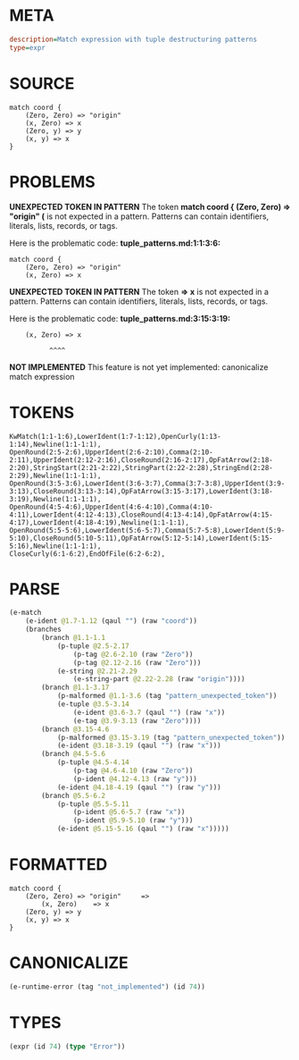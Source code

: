 # META
~~~ini
description=Match expression with tuple destructuring patterns
type=expr
~~~
# SOURCE
~~~roc
match coord {
    (Zero, Zero) => "origin"
    (x, Zero) => x
    (Zero, y) => y
    (x, y) => x
}
~~~
# PROBLEMS
**UNEXPECTED TOKEN IN PATTERN**
The token **match coord {
    (Zero, Zero) => "origin"
    (** is not expected in a pattern.
Patterns can contain identifiers, literals, lists, records, or tags.

Here is the problematic code:
**tuple_patterns.md:1:1:3:6:**
```roc
match coord {
    (Zero, Zero) => "origin"
    (x, Zero) => x
```


**UNEXPECTED TOKEN IN PATTERN**
The token **=> x** is not expected in a pattern.
Patterns can contain identifiers, literals, lists, records, or tags.

Here is the problematic code:
**tuple_patterns.md:3:15:3:19:**
```roc
    (x, Zero) => x
```
              ^^^^


**NOT IMPLEMENTED**
This feature is not yet implemented: canonicalize match expression

# TOKENS
~~~zig
KwMatch(1:1-1:6),LowerIdent(1:7-1:12),OpenCurly(1:13-1:14),Newline(1:1-1:1),
OpenRound(2:5-2:6),UpperIdent(2:6-2:10),Comma(2:10-2:11),UpperIdent(2:12-2:16),CloseRound(2:16-2:17),OpFatArrow(2:18-2:20),StringStart(2:21-2:22),StringPart(2:22-2:28),StringEnd(2:28-2:29),Newline(1:1-1:1),
OpenRound(3:5-3:6),LowerIdent(3:6-3:7),Comma(3:7-3:8),UpperIdent(3:9-3:13),CloseRound(3:13-3:14),OpFatArrow(3:15-3:17),LowerIdent(3:18-3:19),Newline(1:1-1:1),
OpenRound(4:5-4:6),UpperIdent(4:6-4:10),Comma(4:10-4:11),LowerIdent(4:12-4:13),CloseRound(4:13-4:14),OpFatArrow(4:15-4:17),LowerIdent(4:18-4:19),Newline(1:1-1:1),
OpenRound(5:5-5:6),LowerIdent(5:6-5:7),Comma(5:7-5:8),LowerIdent(5:9-5:10),CloseRound(5:10-5:11),OpFatArrow(5:12-5:14),LowerIdent(5:15-5:16),Newline(1:1-1:1),
CloseCurly(6:1-6:2),EndOfFile(6:2-6:2),
~~~
# PARSE
~~~clojure
(e-match
	(e-ident @1.7-1.12 (qaul "") (raw "coord"))
	(branches
		(branch @1.1-1.1
			(p-tuple @2.5-2.17
				(p-tag @2.6-2.10 (raw "Zero"))
				(p-tag @2.12-2.16 (raw "Zero")))
			(e-string @2.21-2.29
				(e-string-part @2.22-2.28 (raw "origin"))))
		(branch @1.1-3.17
			(p-malformed @1.1-3.6 (tag "pattern_unexpected_token"))
			(e-tuple @3.5-3.14
				(e-ident @3.6-3.7 (qaul "") (raw "x"))
				(e-tag @3.9-3.13 (raw "Zero"))))
		(branch @3.15-4.6
			(p-malformed @3.15-3.19 (tag "pattern_unexpected_token"))
			(e-ident @3.18-3.19 (qaul "") (raw "x")))
		(branch @4.5-5.6
			(p-tuple @4.5-4.14
				(p-tag @4.6-4.10 (raw "Zero"))
				(p-ident @4.12-4.13 (raw "y")))
			(e-ident @4.18-4.19 (qaul "") (raw "y")))
		(branch @5.5-6.2
			(p-tuple @5.5-5.11
				(p-ident @5.6-5.7 (raw "x"))
				(p-ident @5.9-5.10 (raw "y")))
			(e-ident @5.15-5.16 (qaul "") (raw "x")))))
~~~
# FORMATTED
~~~roc
match coord {
	(Zero, Zero) => "origin"	 =>
		(x, Zero)	 => x
	(Zero, y) => y
	(x, y) => x
}
~~~
# CANONICALIZE
~~~clojure
(e-runtime-error (tag "not_implemented") (id 74))
~~~
# TYPES
~~~clojure
(expr (id 74) (type "Error"))
~~~
